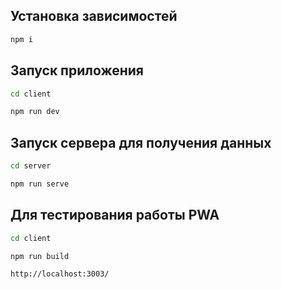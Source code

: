 ## Установка зависимостей

```bash
npm i
```

## Запуск приложения

```bash
cd client
```

```bash
npm run dev
```

## Запуск сервера для получения данных

```bash
cd server
```

```bash
npm run serve
```

## Для тестирования работы PWA

```bash
cd client
```

```bash
npm run build
```

```
http://localhost:3003/
```
